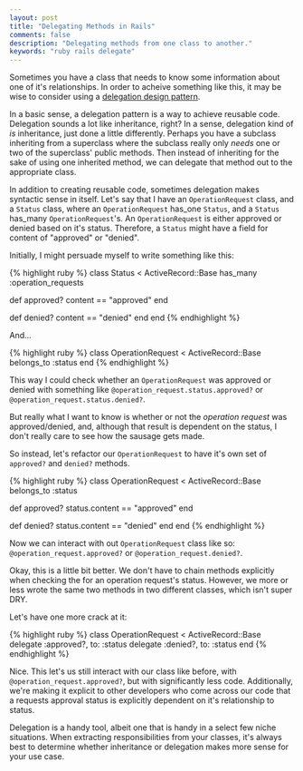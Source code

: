 ```yaml
---
layout: post
title: "Delegating Methods in Rails"
comments: false
description: "Delegating methods from one class to another."
keywords: "ruby rails delegate"
---
```


Sometimes you have a class that needs to know some information about one
of it's relationships. In order to acheive something like this, it may be
wise to consider using a [delegation design pattern](https://en.wikipedia.org/wiki/Delegation_pattern).

In a basic sense, a delegation pattern is a way to achieve reusable code.
Delegation sounds a lot like inheritance, right? In a sense, delegation
kind of *is* inheritance, just done a little differently. Perhaps you
have a subclass inheriting from a superclass where the subclass really
only *needs* one or two of the superclass' public methods. Then instead
of inheriting for the sake of using one inherited method, we can
delegate that method out to the appropriate class.

In addition to creating reusable code, sometimes delegation makes syntactic
sense in itself. Let's say that I have an `OperationRequest` class, and a
`Status` class, where an `OperationRequest` has_one `Status`, and a
`Status` has_many `OperationRequest`'s. An `OperationRequest` is either
approved or denied based on it's status. Therefore, a `Status` might have
a field for content of "approved" or "denied".

Initially, I might persuade myself to write something like this:

{% highlight ruby %}
class Status < ActiveRecord::Base
  has_many :operation_requests

  def approved?
    content == "approved"
  end

  def denied?
    content == "denied"
  end
end
{% endhighlight %}

And...

{% highlight ruby %}
class OperationRequest < ActiveRecord::Base
  belongs_to :status
end
{% endhighlight %}

This way I could check whether an `OperationRequest` was approved or denied
with something like `@operation_request.status.approved?` or
`@operation_request.status.denied?`.

But really what I want to know is whether or not the *operation request* was
approved/denied, and, although that result is dependent on the status,
I don't really care to see how the sausage gets made.

So instead, let's refactor our `OperationRequest` to have it's own set of
`approved?` and `denied?` methods.

{% highlight ruby %}
class OperationRequest < ActiveRecord::Base
  belongs_to :status

  def approved?
    status.content == "approved"
  end

  def denied?
    status.content == "denied"
  end
end
{% endhighlight %}

Now we can interact with out `OperationRequest` class like so:
`@operation_request.approved?` or `@operation_request.denied?`.

Okay, this is a little bit better. We don't have to chain methods explicitly when
checking the for an operation request's status. However, we more or less wrote the
same two methods in two different classes, which isn't super DRY.

Let's have one more crack at it:

{% highlight ruby %}
class OperationRequest < ActiveRecord::Base
  delegate :approved?, to: :status
  delegate :denied?, to: :status
end
{% endhighlight %}

Nice. This let's us still interact with our class like before, with `@operation_request.approved?`,
but with significantly less code. Additionally, we're making it explicit to
other developers who come across our code that a requests approval status is
explicitly dependent on it's relationship to status.

Delegation is a handy tool, albeit one that is handy in a select few niche
situations. When extracting responsibilities from your classes, it's always
best to determine whether inheritance or delegation makes more sense for your use
case.

